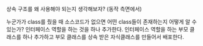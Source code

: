 상속 구조를 왜 사용해야 되는지 생각해보자? (동작 측면에서)

누군가가 class를 줬을 때 소스코드가 없으면 어떤 class들이 존재하는지 어떻게 알 수 있는가?
인터페이스 역할을 하는 것을 하나 추가한다.
인터페이스 역할을 하는 부모 클래스를 하나 추가하고 부모 클래스를 상속 받은 
자식클래스를 만들어서 배포한다.

